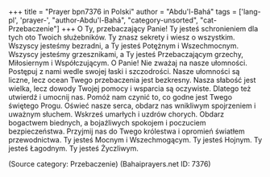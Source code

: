 +++
title = "Prayer bpn7376 in Polski"
author = "Abdu'l-Bahá"
tags = ['lang-pl', 'prayer-', "author-Abdu'l-Bahá", "category-unsorted", "cat-Przebaczenie"]
+++
O Ty, przebaczający Panie! Ty jesteś schronieniem dla tych oto Twoich służebników. Ty znasz sekrety i wiesz o wszystkim. Wszyscy jesteśmy bezradni, a Ty jesteś Potężnym i Wszechmocnym. Wszyscy jesteśmy grzesznikami, a Ty jesteś Przebaczającym grzechy, Miłosiernym i Współczującym. O Panie! Nie zważaj na nasze ułomności. Postępuj z nami wedle swojej łaski i szczodrości. Nasze ułomności są liczne, lecz ocean Twego przebaczenia jest bezkresny. Nasza słabość jest wielka, lecz dowody Twojej pomocy i wsparcia są oczywiste. Dlatego też utwierdź i umocnij nas. Pomóż nam czynić to, co godne jest Twego świętego Progu. Oświeć nasze serca, obdarz nas wnikliwym spojrzeniem i uważnym słuchem. Wskrześ umarłych i uzdrów chorych. Obdarz bogactwem biednych, a bojaźliwych spokojem i poczuciem bezpieczeństwa. Przyjmij nas do Twego królestwa i opromień światłem przewodnictwa. Ty jesteś Mocnym i Wszechmogącym. Ty jesteś Hojnym. Ty jesteś Łagodnym. Ty jesteś Życzliwym.

(Source category: Przebaczenie)
(Bahaiprayers.net ID: 7376)
